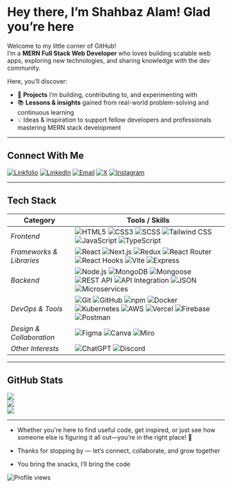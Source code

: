 # Hey there, I’m Shahbaz Alam! Glad you’re here  

Welcome to my little corner of GitHub!  
I’m a **MERN Full Stack Web Developer** who loves building scalable web apps, exploring new technologies, and sharing knowledge with the dev community.  

Here, you’ll discover:  

- 🚀 **Projects** I’m building, contributing to, and experimenting with  
- 📚 **Lessons & insights** gained from real-world problem-solving and continuous learning  
- 💡 Ideas & inspiration to support fellow developers and professionals mastering MERN stack development  

---

## Connect With Me
[![Linkfolio](https://img.shields.io/badge/Linkfolio-0A66C2?style=flat-square&logo=vercel&logoColor=white)](https://shahbaz-linkfolio.vercel.app/)
[![LinkedIn](https://img.shields.io/badge/LinkedIn-%230077B5?style=flat-square&logo=linkedin&logoColor=white)](https://linkedin.com/in/iamshahbaz-alam) 
[![Email](https://img.shields.io/badge/Email-D14836?style=flat-square&logo=gmail&logoColor=white)](mailto:shahbazalam4842@gmail.com)
[![X](https://img.shields.io/badge/X-black?style=flat-square&logo=X&logoColor=white)](https://x.com/shahbaz_al0m) 
[![Instagram](https://img.shields.io/badge/Instagram-%23E4405F?style=flat-square&logo=Instagram&logoColor=white)](https://instagram.com/shahbaz_al0m) 

---

## Tech Stack
| Category | Tools / Skills |
|----------|----------------|
| *Frontend* | ![HTML5](https://img.shields.io/badge/HTML5-E34F26?style=flat-square&logo=html5&logoColor=white) ![CSS3](https://img.shields.io/badge/CSS3-1572B6?style=flat-square&logo=css3&logoColor=white) ![SCSS](https://img.shields.io/badge/SCSS-CC6699?style=flat-square&logo=sass&logoColor=white) ![Tailwind CSS](https://img.shields.io/badge/Tailwind_CSS-38B2AC?style=flat-square&logo=tailwind-css&logoColor=white) ![JavaScript](https://img.shields.io/badge/JavaScript-F7DF1E?style=flat-square&logo=javascript&logoColor=black) ![TypeScript](https://img.shields.io/badge/TypeScript-007ACC?style=flat-square&logo=typescript&logoColor=white) |
| *Frameworks & Libraries* | ![React](https://img.shields.io/badge/React-61DAFB?style=flat-square&logo=react&logoColor=black) ![Next.js](https://img.shields.io/badge/Next.js-000000?style=flat-square&logo=next.js&logoColor=white) ![Redux](https://img.shields.io/badge/Redux-764ABC?style=flat-square&logo=redux&logoColor=white) ![React Router](https://img.shields.io/badge/React_Router-CA4245?style=flat-square&logo=react-router&logoColor=white) ![React Hooks](https://img.shields.io/badge/React_Hooks-61DAFB?style=flat-square&logo=react&logoColor=black) ![Vite](https://img.shields.io/badge/Vite-646CFF?style=flat-square&logo=vite&logoColor=white) ![Express](https://img.shields.io/badge/Express-000000?style=flat-square&logo=express&logoColor=white) |
| *Backend* | ![Node.js](https://img.shields.io/badge/Node.js-339933?style=flat-square&logo=node.js&logoColor=white) ![MongoDB](https://img.shields.io/badge/MongoDB-47A248?style=flat-square&logo=mongodb&logoColor=white) ![Mongoose](https://img.shields.io/badge/Mongoose-880000?style=flat-square&logo=mongoose&logoColor=white) ![REST API](https://img.shields.io/badge/REST_API-FF6C37?style=flat-square) ![API Integration](https://img.shields.io/badge/API_Integration-007ACC?style=flat-square) ![JSON](https://img.shields.io/badge/JSON-000000?style=flat-square&logo=json&logoColor=white) ![Microservices](https://img.shields.io/badge/Microservices-00C7B7?style=flat-square&logo=serverless&logoColor=white) |
| *DevOps & Tools* | ![Git](https://img.shields.io/badge/Git-F05032?style=flat-square&logo=git&logoColor=white) ![GitHub](https://img.shields.io/badge/GitHub-181717?style=flat-square&logo=github&logoColor=white) ![npm](https://img.shields.io/badge/npm-CB3837?style=flat-square&logo=npm&logoColor=white) ![Docker](https://img.shields.io/badge/Docker-2496ED?style=flat-square&logo=docker&logoColor=white) ![Kubernetes](https://img.shields.io/badge/Kubernetes-326CE5?style=flat-square&logo=kubernetes&logoColor=white) ![AWS](https://img.shields.io/badge/AWS-FF9900?style=flat-square&logo=amazon-aws&logoColor=white) ![Vercel](https://img.shields.io/badge/Vercel-000000?style=flat-square&logo=vercel&logoColor=white) ![Firebase](https://img.shields.io/badge/Firebase-FFCA28?style=flat-square&logo=firebase&logoColor=black) ![Postman](https://img.shields.io/badge/Postman-FF6C37?style=flat-square&logo=postman&logoColor=white) |
| *Design & Collaboration* | ![Figma](https://img.shields.io/badge/Figma-F24E1E?style=flat-square&logo=figma&logoColor=white) ![Canva](https://img.shields.io/badge/Canva-00C4CC?style=flat-square&logo=canva&logoColor=white) ![Miro](https://img.shields.io/badge/Miro-050038?style=flat-square&logo=miro&logoColor=F7C922) |
| *Other Interests* | ![ChatGPT](https://img.shields.io/badge/ChatGPT-00C97B?style=flat-square&logo=openai&logoColor=white) ![Discord](https://img.shields.io/badge/Discord-5865F2?style=flat-square&logo=discord&logoColor=white) |


---

## GitHub Stats 
![](https://github-readme-stats.vercel.app/api?username=shahbazal0m&theme=dark&hide_border=false&include_all_commits=true&count_private=false) <br/>
![](https://nirzak-streak-stats.vercel.app/?user=shahbazal0m&theme=dark&hide_border=false) <br/>
![](https://github-readme-stats.vercel.app/api/top-langs/?username=shahbazal0m&theme=dark&hide_border=false&include_all_commits=true&count_private=false&layout=compact)

---

- Whether you're here to find useful code, get inspired, or just see how someone else is figuring it all out—you’re in the right place! 🤗

- Thanks for stopping by — let’s connect, collaborate, and grow together

- You bring the snacks, I’ll bring the code

![Profile views](https://komarev.com/ghpvc/?username=shahbazal0m&label=Profile%20views&color=0e75b6&style=for-the-badge)
